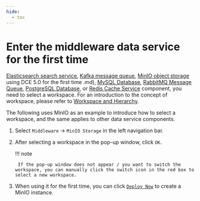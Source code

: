 ```yaml
---
hide:
  - toc
---
```


# Enter the middleware data service for the first time

[Elasticsearch search service](elasticsearch/intro/what.md), [Kafka message queue](./kafka/intro/what.md), [MinIO object storage](./minio/intro/what.md) using DCE 5.0 for the first time .md), [MySQL Database](mysql/intro/what.md), [RabbitMQ Message Queue](rabbitmq/intro/what.md), [PostgreSQL Database](postgresql/intro/what.md), or [Redis Cache Service](./redis/intro/what.md) component, you need to select a workspace. For an introduction to the concept of workspace, please refer to [Workspace and Hierarchy](../ghippo/user-guide/workspace/ws-folder.md).

The following uses MinIO as an example to introduce how to select a workspace, and the same applies to other data service components.

1. Select `Middleware` -> `MinIO Storage` in the left navigation bar.

    <!--screenshot-->

2. After selecting a workspace in the pop-up window, click `OK`.

    <!--screenshot-->

    !!! note

        If the pop-up window does not appear / you want to switch the workspace, you can manually click the switch icon in the red box to select a new workspace.

3. When using it for the first time, you can click [`Deploy Now`](minio/user-guide/create.md) to create a MinIO instance.

    <!--screenshot-->